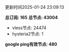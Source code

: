 更新时间2025-01-24 23:09:13

**总订阅: 165**
**总节点: 43004**
- vless节点: 24474
- hysteria2节点: 1

**google ping有效节点: 480**
